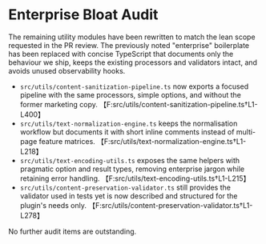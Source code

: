 # Enterprise Bloat Audit

The remaining utility modules have been rewritten to match the lean scope requested in the PR review. The previously noted "enterprise" boilerplate has been replaced with concise TypeScript that documents only the behaviour we ship, keeps the existing processors and validators intact, and avoids unused observability hooks.

* `src/utils/content-sanitization-pipeline.ts` now exports a focused pipeline with the same processors, simple options, and without the former marketing copy. 【F:src/utils/content-sanitization-pipeline.ts†L1-L400】
* `src/utils/text-normalization-engine.ts` keeps the normalisation workflow but documents it with short inline comments instead of multi-page feature matrices. 【F:src/utils/text-normalization-engine.ts†L1-L218】
* `src/utils/text-encoding-utils.ts` exposes the same helpers with pragmatic option and result types, removing enterprise jargon while retaining error handling. 【F:src/utils/text-encoding-utils.ts†L1-L215】
* `src/utils/content-preservation-validator.ts` still provides the validator used in tests yet is now described and structured for the plugin's needs only. 【F:src/utils/content-preservation-validator.ts†L1-L278】

No further audit items are outstanding.
